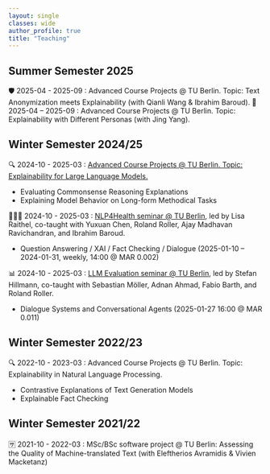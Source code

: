```yaml
---
layout: single
classes: wide
author_profile: true
title: "Teaching"
---
```


## Summer Semester 2025
🛡 2025-04 - 2025-09 : Advanced Course Projects @ TU Berlin. Topic: Text Anonymization meets Explainability (with Qianli Wang & Ibrahim Baroud).
🥸 2025-04 – 2025-09 : Advanced Course Projects @ TU Berlin. Topic: Explainability with Different Personas (with Jing Yang).


## Winter Semester 2024/25
🔍 2024-10 - 2025-03 : [Advanced Course Projects @ TU Berlin. Topic: Explainability for Large Language Models.](./xllm.md)
* Evaluating Commonsense Reasoning Explanations
* Explaining Model Behavior on Long-form Methodical Tasks

👩🏻‍⚕️ 2024-10 - 2025-03 : [NLP4Health seminar @ TU Berlin](https://www.tu.berlin/index.php?id=18761), led by Lisa Raithel, co-taught with Yuxuan Chen, Roland Roller, Ajay Madhavan Ravichandran, and Ibrahim Baroud.
* Question Answering / XAI / Fact Checking / Dialogue (2025-01-10 – 2024-01-31, weekly, 14:00 @ MAR 0.002)

📊 2024-10 - 2025-03 : [LLM Evaluation seminar @ TU Berlin](https://www.tu.berlin/index.php?id=18761), led by Stefan Hillmann, co-taught with Sebastian Möller, Adnan Ahmad, Fabio Barth, and Roland Roller. 
* Dialogue Systems and Conversational Agents (2025-01-27 16:00 @ MAR 0.011)

## Winter Semester 2022/23

🔍 2022-10 - 2023-03 : Advanced Course Projects @ TU Berlin. Topic: Explainability in Natural Language Processing.
* Contrastive Explanations of Text Generation Models
* Explainable Fact Checking  

## Winter Semester 2021/22

🈂️ 2021-10 - 2022-03 : MSc/BSc software project @ TU Berlin: Assessing the Quality of Machine-translated Text (with Eleftherios Avramidis & Vivien Macketanz)  
